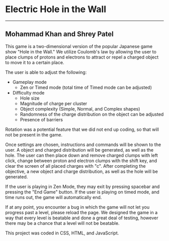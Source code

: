 # Electric Hole in the Wall
---
## Mohammad Khan and Shrey Patel

This game is a two-dimensional version of the popular Japanese game show "Hole in the Wall." We utilize Coulomb's law by allowing the user to place clumps of protons and electrons to attract or repel a charged object to move it to a certain place.

The user is able to adjust the following:
- Gameplay mode 
    - Zen or Timed mode (total time of Timed mode can be adjusted) 
- Difficulty mode 
    - Hole size 
    - Magnitude of charge per cluster 
    - Object complexity (Simple, Normal, and Complex shapes)
    - Randomness of the charge distribution on the object can be adjusted
    - Presence of barriers 

Rotation was a potential feature that we did not end up coding, so that will not be present in the game.

Once settings are chosen, instructions and commands will be shown to the user. A object and charged distribution will be generated, as well as the hole. The user can then place down and remove charged clumps with left click, change between proton and electron clumps with the shift key, and clear the screen of all placed charges with "c". After completing the objective, a new object and charge distribution, as well as the hole will be generated.

If the user is playing in Zen Mode, they may exit by pressing spacebar and pressing the "End Game" button. If the user is playing on timed mode, and time runs out, the game will automatically end.

If at any point, you encounter a bug in which the game will not let you progress past a level, please reload the page. We designed the game in a way that every level is beatable and done a great deal of testing, however there may be a chance that a level will not be beatable.

This project was coded in CSS, HTML, and JavaScript. 
